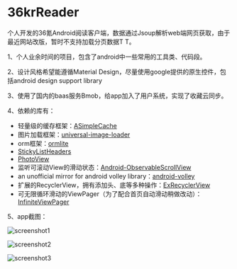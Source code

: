 36krReader
======

个人开发的36氪Android阅读客户端，数据通过Jsoup解析web端网页获取，由于最近网站改版，暂时不支持加载分页数据T T。

1、个人业余时间的项目，包含了android中一些常用的工具类、代码段。

2、设计风格希望能遵循Material Design，尽量使用google提供的原生控件，包括android design support library

3、使用了国内的baas服务Bmob，给app加入了用户系统，实现了收藏云同步。

4、依赖的库有：

- 轻量级的缓存框架：[ASimpleCache](https://github.com/yangfuhai/ASimpleCache "")
- 图片加载框架：[universal-image-loader](https://github.com/nostra13/Android-Universal-Image-Loader "")
- orm框架：[ormlite](https://github.com/j256/ormlite-android "")
- [StickyListHeaders](https://github.com/emilsjolander/StickyListHeaders "")
- [PhotoView](https://github.com/chrisbanes/PhotoView "")
- 监听可滚动View的滑动状态：[Android-ObservableScrollView](https://github.com/ksoichiro/Android-ObservableScrollView "")
- an unofficial mirror for android volley library：[android-volley](https://github.com/mcxiaoke/android-volley "")
- 扩展的RecyclerView，拥有添加头、底等多种操作：[ExRecyclerView](https://github.com/tianzhijiexian/ExRecyclerView "")
- 可无限循环滑动的ViewPager（为了配合首页自动滑动稍做改动）：[InfiniteViewPager](https://github.com/antonyt/InfiniteViewPager "")

5、app截图：

![screenshot1](https://raw.githubusercontent.com/kinneyyan/36krReader/master/Screenshots/Screenshot_2015-07-06-17-49-50.png "")

![screenshot2](https://raw.githubusercontent.com/kinneyyan/36krReader/master/Screenshots/Screenshot_2015-07-07-17-17-31.png "")

![screenshot3](https://raw.githubusercontent.com/kinneyyan/36krReader/master/Screenshots/Screenshot_2015-10-26-16-11-58.png "")
